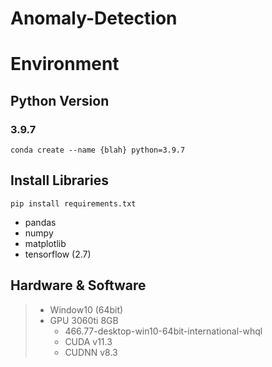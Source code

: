 # Anomaly-Detection
# Environment
## Python Version
### 3.9.7
    conda create --name {blah} python=3.9.7

## Install Libraries
    pip install requirements.txt

* pandas
* numpy
* matplotlib
* tensorflow (2.7)

## Hardware & Software
> * Window10 (64bit)
> * GPU 3060ti 8GB
>   * 466.77-desktop-win10-64bit-international-whql
>   * CUDA v11.3
>   * CUDNN v8.3
